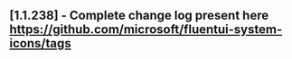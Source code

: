 ## [1.1.238] - Complete change log present here https://github.com/microsoft/fluentui-system-icons/tags